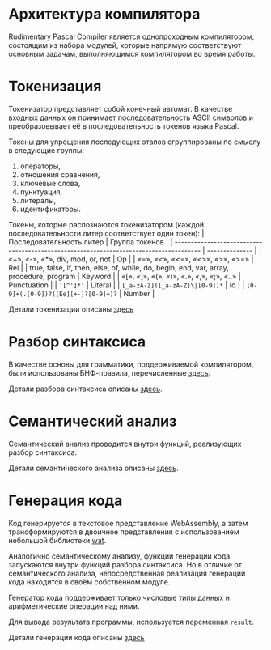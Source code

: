 # Архитектура компилятора

Rudimentary Pascal Compiler является однопроходным компилятором,
состоящим из набора модулей, которые напрямую соответствуют
основным задачам, выполняющимся компилятором во время работы.

# Токенизация

Токенизатор представляет собой конечный автомат. В качестве входных
данных он принимает последовательность ASCII символов и преобразовывает её
в последовательность токенов языка Pascal.

Токены для упрощения последующих этапов сгруппированы
по смыслу в следующие группы:
1. операторы,
2. отношения сравнения,
3. ключевые слова,
4. пунктуация,
5. литералы,
6. идентификаторы.

Токены, которые распознаются токенизатором (каждой последовательности
литер соответствует один токен):
| Последовательность литер                                                               | Группа токенов |
| -------------------------------------------------------------------------------------- | -------------- |
| «+», «-», «*», div, mod, or, not                                                       | Op             |
| «=», «<», «<=», «<>», «>», «>=»                                                        | Rel            |
| true, false, if, then, else, of, while, do, begin, end, var, array, procedure, program | Keyword        |
| «[», «]», «(», «)», «.», «,», «;», «..»                                                | Punctuation    |
| `'[^']*'`                                                                              | Literal        |
| `[_a-zA-Z]([_a-zA-Z]\|[0-9])*`                                                         | Id             |
| `[0-9]+(.[0-9])?([Ee][+-]?[0-9]+)?`                                                    | Number         |

Детали токенизации описаны [здесь](токенизация.md)

# Разбор синтаксиса

В качестве основы для грамматики, поддерживаемой компилятором, были
использованы БНФ-правила, перечисленные
[здесь](https://condor.depaul.edu/ichu/csc447/notes/wk2/pascal.html).

Детали разбора синтаксиса описаны [здесь](синтаксис.md).

# Семантический анализ

Семантический анализ проводится внутри функций,
реализующих разбор синтаксиса.

Детали семантического анализа описаны [здесь](семантика.md).

# Генерация кода

Код генерируется в текстовое представление WebAssembly, а затем
трансформируются в двоичное представления с использованием
небольшой библиотеки [wat](https://crates.io/crates/wat).

Аналогично семантическому анализу, функции генерации кода запускаются
внутри функций разбора синтаксиса. Но в отличие от семантического анализа,
непосредственная реализация генерации кода находится в своём собственном модуле.

Генератор кода поддерживает только числовые типы данных
и арифметические операции над ними.

Для вывода результата программы, используется переменная `result`.

Детали генерации кода описаны [здесь](генерация.md)
